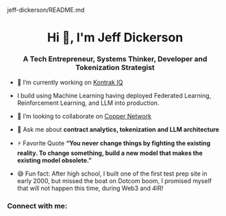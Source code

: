jeff-dickerson/README.md

<h1 align="center">Hi 👋, I'm Jeff Dickerson</h1>

<h3 align="center">A Tech Entrepreneur, Systems Thinker, Developer and Tokenization Strategist</h3>

- 🔭 I’m currently working on [Kontrak IQ](https://kontrakiq.io)
- I build using Machine Learning having deployed Federated Learning, Reinforcement Learning, and LLM into production.
- 👯 I’m looking to collaborate on [Copper Network](https://coppernetwork.io)
- 💬 Ask me about **contract analytics, tokenization and LLM architecture**

- ⚡ Favorite Quote **“You never change things by fighting the existing reality. To change something, build a new model that makes the existing model obsolete.”**

- 😅 Fun fact: After high school, I built one of the first test prep site in early 2000, but missed the boat on Dotcom boom, I promised myself that will not happen this time, during Web3 and 4IR!
<h3 align="left">Connect with me:</h3>
<p align="left">
</p>


